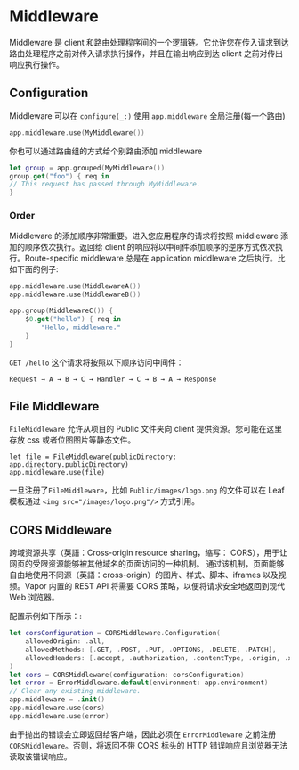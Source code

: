 # Middleware

Middleware 是 client 和路由处理程序间的一个逻辑链。它允许您在传入请求到达路由处理程序之前对传入请求执行操作，并且在输出响应到达 client 之前对传出响应执行操作。

## Configuration

Middleware 可以在 `configure(_:)` 使用 `app.middleware` 全局注册(每一个路由)

```swift
app.middleware.use(MyMiddleware())
```

你也可以通过路由组的方式给个别路由添加 middleware

```swift
let group = app.grouped(MyMiddleware())
group.get("foo") { req in
// This request has passed through MyMiddleware.
}
```

### Order

Middleware 的添加顺序非常重要。进入您应用程序的请求将按照 middleware 添加的顺序依次执行。返回给 client 的响应将以中间件添加顺序的逆序方式依次执行。Route-specific middleware 总是在 application middleware 之后执行。比如下面的例子:

```swift
app.middleware.use(MiddlewareA())
app.middleware.use(MiddlewareB())

app.group(MiddlewareC()) {
	$0.get("hello") { req in
		"Hello, middleware."
	}
}
```

`GET /hello` 这个请求将按照以下顺序访问中间件：

```
Request → A → B → C → Handler → C → B → A → Response
```

## File Middleware

`FileMiddleware` 允许从项目的 Public 文件夹向 client 提供资源。您可能在这里存放 css 或者位图图片等静态文件。

```swif
let file = FileMiddleware(publicDirectory: app.directory.publicDirectory)
app.middleware.use(file)
```

一旦注册了`FileMiddleware`，比如 `Public/images/logo.png` 的文件可以在 Leaf 模板通过 `<img src="/images/logo.png"/>` 方式引用。

## CORS Middleware

跨域资源共享（英語：Cross-origin resource sharing，缩写： CORS），用于让网页的受限资源能够被其他域名的页面访问的一种机制。 通过该机制，页面能够自由地使用不同源（英語：cross-origin）的图片、样式、脚本、iframes 以及视频。Vapor 内置的 REST API 将需要 CORS 策略，以便将请求安全地返回到现代 Web 浏览器。

配置示例如下所示：:

```swift
let corsConfiguration = CORSMiddleware.Configuration(
    allowedOrigin: .all,
    allowedMethods: [.GET, .POST, .PUT, .OPTIONS, .DELETE, .PATCH],
    allowedHeaders: [.accept, .authorization, .contentType, .origin, .xRequestedWith, .userAgent, .accessControlAllowOrigin]
)
let cors = CORSMiddleware(configuration: corsConfiguration)
let error = ErrorMiddleware.default(environment: app.environment)
// Clear any existing middleware.
app.middleware = .init()
app.middleware.use(cors)
app.middleware.use(error)
```

由于抛出的错误会立即返回给客户端，因此必须在 `ErrorMiddleware` 之前注册 `CORSMiddleware`。否则，将返回不带 CORS 标头的 HTTP 错误响应且浏览器无法读取该错误响应。
